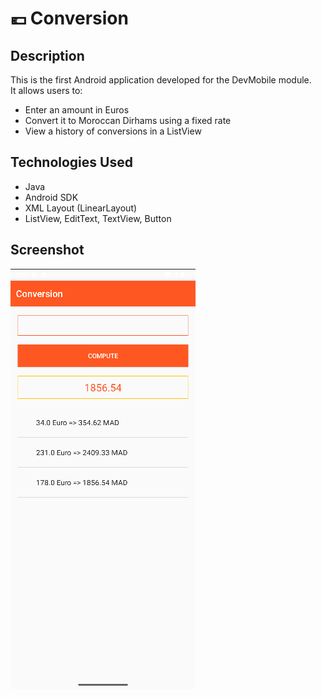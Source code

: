 # 💶 Conversion

## Description
This is the first Android application developed for the DevMobile module.  
It allows users to:

- Enter an amount in Euros
- Convert it to Moroccan Dirhams using a fixed rate
- View a history of conversions in a ListView

## Technologies Used
- Java
- Android SDK
- XML Layout (LinearLayout)
- ListView, EditText, TextView, Button

## Screenshot
![Conversion](images/app1.png)



